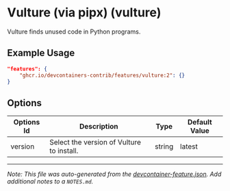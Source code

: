 

# Vulture (via pipx) (vulture)

Vulture finds unused code in Python programs.

## Example Usage

```json
"features": {
    "ghcr.io/devcontainers-contrib/features/vulture:2": {}
}
```

## Options

| Options Id | Description | Type | Default Value |
|-----|-----|-----|-----|
| version | Select the version of Vulture to install. | string | latest |



---

_Note: This file was auto-generated from the [devcontainer-feature.json](https://github.com/devcontainers-contrib/features/blob/main/src/vulture/devcontainer-feature.json).  Add additional notes to a `NOTES.md`._
